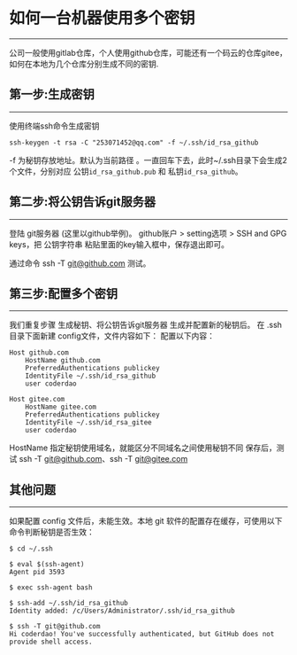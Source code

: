 # 如何一台机器使用多个密钥
***
公司一般使用gitlab仓库，个人使用github仓库，可能还有一个码云的仓库gitee，如何在本地为几个仓库分别生成不同的密钥.

## 第一步:生成密钥
***
使用终端ssh命令生成密钥
```shell
ssh-keygen -t rsa -C "253071452@qq.com" -f ~/.ssh/id_rsa_github
```
-f 为秘钥存放地址。默认为当前路径 。一直回车下去，此时~/.ssh目录下会生成2个文件，分别对应 公钥`id_rsa_github.pub` 和 私钥`id_rsa_github`。

## 第二步:将公钥告诉git服务器
***
登陆 git服务器 (这里以github举例)。 github账户 > setting选项 > SSH and GPG keys，把 公钥字符串 粘贴里面的key输入框中，保存退出即可。

通过命令 ssh -T git@github.com 测试。

## 第三步:配置多个密钥
***
我们重复步骤 生成秘钥、将公钥告诉git服务器 生成并配置新的秘钥后。 在 .ssh 目录下面新建 config文件，文件内容如下： 配置以下内容：
```
Host github.com
    HostName github.com
    PreferredAuthentications publickey
    IdentityFile ~/.ssh/id_rsa_github
    user coderdao

Host gitee.com
    HostName gitee.com
    PreferredAuthentications publickey
    IdentityFile ~/.ssh/id_rsa_gitee
    user coderdao
```

HostName 指定秘钥使用域名，就能区分不同域名之间使用秘钥不同
保存后，测试 ssh -T git@github.com、ssh -T git@gitee.com

## 其他问题
***
如果配置 config 文件后，未能生效。本地 git 软件的配置存在缓存，可使用以下命令判断秘钥是否生效：
```shell
$ cd ~/.ssh

$ eval $(ssh-agent)
Agent pid 3593

$ exec ssh-agent bash

$ ssh-add ~/.ssh/id_rsa_github
Identity added: /c/Users/Administrator/.ssh/id_rsa_github

$ ssh -T git@github.com
Hi coderdao! You've successfully authenticated, but GitHub does not provide shell access.

```

